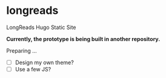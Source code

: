 # longreads
LongReads Hugo Static Site

**Currently, the prototype is being built in another repository.**

Preparing ...

- [ ] Design my own theme?
- [ ] Use a few JS?
